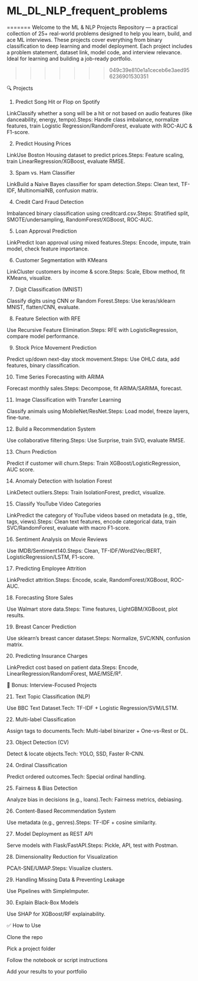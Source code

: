 # ML_DL_NLP_frequent_problems
=======
Welcome to the ML & NLP Projects Repository — a practical collection of 25+ real-world problems designed to help you learn, build, and ace ML interviews. These projects cover everything from binary classification to deep learning and model deployment. Each project includes a problem statement, dataset link, model code, and interview relevance. Ideal for learning and building a job-ready portfolio.
>>>>>>> 049c39e810e1a1ceceb6e3aed956236901530351

<!-- 
  🚧 I am currently in the process of adding projects to this repository. 
  ⏳ It will take some time for all projects to be included. 
  🔄 Please check back for updates! 
-->

🔍 Projects

1. Predict Song Hit or Flop on Spotify

LinkClassify whether a song will be a hit or not based on audio features (like danceability, energy, tempo).Steps: Handle class imbalance, normalize features, train Logistic Regression/RandomForest, evaluate with ROC-AUC & F1-score.

2. Predict Housing Prices

LinkUse Boston Housing dataset to predict prices.Steps: Feature scaling, train LinearRegression/XGBoost, evaluate RMSE.

3. Spam vs. Ham Classifier

LinkBuild a Naive Bayes classifier for spam detection.Steps: Clean text, TF-IDF, MultinomialNB, confusion matrix.

4. Credit Card Fraud Detection

Imbalanced binary classification using creditcard.csv.Steps: Stratified split, SMOTE/undersampling, RandomForest/XGBoost, ROC-AUC.

5. Loan Approval Prediction

LinkPredict loan approval using mixed features.Steps: Encode, impute, train model, check feature importance.

6. Customer Segmentation with KMeans

LinkCluster customers by income & score.Steps: Scale, Elbow method, fit KMeans, visualize.

7. Digit Classification (MNIST)

Classify digits using CNN or Random Forest.Steps: Use keras/sklearn MNIST, flatten/CNN, evaluate.

8. Feature Selection with RFE

Use Recursive Feature Elimination.Steps: RFE with LogisticRegression, compare model performance.

9. Stock Price Movement Prediction

Predict up/down next-day stock movement.Steps: Use OHLC data, add features, binary classification.

10. Time Series Forecasting with ARIMA

Forecast monthly sales.Steps: Decompose, fit ARIMA/SARIMA, forecast.

11. Image Classification with Transfer Learning

Classify animals using MobileNet/ResNet.Steps: Load model, freeze layers, fine-tune.

12. Build a Recommendation System

Use collaborative filtering.Steps: Use Surprise, train SVD, evaluate RMSE.

13. Churn Prediction

Predict if customer will churn.Steps: Train XGBoost/LogisticRegression, AUC score.

14. Anomaly Detection with Isolation Forest

LinkDetect outliers.Steps: Train IsolationForest, predict, visualize.

15. Classify YouTube Video Categories

LinkPredict the category of YouTube videos based on metadata (e.g., title, tags, views).Steps: Clean text features, encode categorical data, train SVC/RandomForest, evaluate with macro F1-score.

16. Sentiment Analysis on Movie Reviews

Use IMDB/Sentiment140.Steps: Clean, TF-IDF/Word2Vec/BERT, LogisticRegression/LSTM, F1-score.

17. Predicting Employee Attrition

LinkPredict attrition.Steps: Encode, scale, RandomForest/XGBoost, ROC-AUC.

18. Forecasting Store Sales

Use Walmart store data.Steps: Time features, LightGBM/XGBoost, plot results.

19. Breast Cancer Prediction

Use sklearn’s breast cancer dataset.Steps: Normalize, SVC/KNN, confusion matrix.

20. Predicting Insurance Charges

LinkPredict cost based on patient data.Steps: Encode, LinearRegression/RandomForest, MAE/MSE/R².

🧠 Bonus: Interview-Focused Projects

21. Text Topic Classification (NLP)

Use BBC Text Dataset.Tech: TF-IDF + Logistic Regression/SVM/LSTM.

22. Multi-label Classification

Assign tags to documents.Tech: Multi-label binarizer + One-vs-Rest or DL.

23. Object Detection (CV)

Detect & locate objects.Tech: YOLO, SSD, Faster R-CNN.

24. Ordinal Classification

Predict ordered outcomes.Tech: Special ordinal handling.

25. Fairness & Bias Detection

Analyze bias in decisions (e.g., loans).Tech: Fairness metrics, debiasing.

26. Content-Based Recommendation System

Use metadata (e.g., genres).Steps: TF-IDF + cosine similarity.

27. Model Deployment as REST API

Serve models with Flask/FastAPI.Steps: Pickle, API, test with Postman.

28. Dimensionality Reduction for Visualization

PCA/t-SNE/UMAP.Steps: Visualize clusters.

29. Handling Missing Data & Preventing Leakage

Use Pipelines with SimpleImputer.

30. Explain Black-Box Models

Use SHAP for XGBoost/RF explainability.

✅ How to Use

Clone the repo

Pick a project folder

Follow the notebook or script instructions

Add your results to your portfolio
